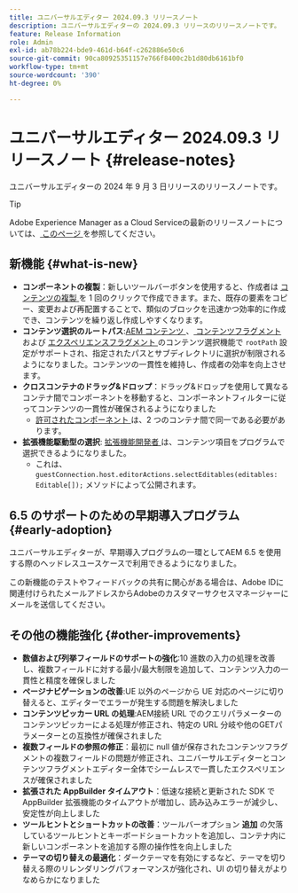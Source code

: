 ```yaml
---
title: ユニバーサルエディター 2024.09.3 リリースノート
description: ユニバーサルエディターの 2024.09.3 リリースのリリースノートです。
feature: Release Information
role: Admin
exl-id: ab78b224-bde9-461d-b64f-c262886e50c6
source-git-commit: 90ca80925351157e766f8400c2b1d80db6161bf0
workflow-type: tm+mt
source-wordcount: '390'
ht-degree: 0%

---
```


# ユニバーサルエディター 2024.09.3 リリースノート {#release-notes}

ユニバーサルエディターの 2024 年 9 月 3 日リリースのリリースノートです。

>[!TIP]
>
>Adobe Experience Manager as a Cloud Serviceの最新のリリースノートについては、[ このページ ](/help/release-notes/release-notes-cloud/release-notes-current.md) を参照してください。

## 新機能 {#what-is-new}

* **コンポーネントの複製**：新しいツールバーボタンを使用すると、作成者は [ コンテンツの複製 ](/help/sites-cloud/authoring/universal-editor/authoring.md#duplicating-components) を 1 回のクリックで作成できます。また、既存の要素をコピー、変更および再配置することで、類似のブロックを迅速かつ効率的に作成でき、コンテンツを繰り返し作成しやすくなります。
* **コンテンツ選択のルートパス**:[AEM コンテンツ ](/help/implementing/universal-editor/field-types.md#aem-content)、[ コンテンツフラグメント ](/help/implementing/universal-editor/field-types.md#content-fragment) および [ エクスペリエンスフラグメント ](/help/implementing/universal-editor/field-types.md#experience-fragment) のコンテンツ選択機能で `rootPath` 設定がサポートされ、指定されたパスとサブディレクトリに選択が制限されるようになりました。コンテンツの一貫性を維持し、作成者の効率を向上させます。
* **クロスコンテナのドラッグ&amp;ドロップ**：ドラッグ&amp;ドロップを使用して異なるコンテナ間でコンポーネントを移動すると、コンポーネントフィルターに従ってコンテンツの一貫性が確保されるようになりました
   * [ 許可されたコンポーネント ](/help/implementing/universal-editor/customizing.md#filtering-components) は、2 つのコンテナ間で同一である必要があります。
* **拡張機能駆動型の選択**: [ 拡張機能開発者 ](/help/implementing/universal-editor/customizing.md#extending) は、コンテンツ項目をプログラムで選択できるようになりました。
   * これは、`guestConnection.host.editorActions.selectEditables(editables: Editable[]);` メソッドによって公開されます。

## 6.5 のサポートのための早期導入プログラム {#early-adoption}

ユニバーサルエディターが、早期導入プログラムの一環としてAEM 6.5 を使用する際のヘッドレスユースケースで利用できるようになりました。

この新機能のテストやフィードバックの共有に関心がある場合は、Adobe IDに関連付けられたメールアドレスからAdobeのカスタマーサクセスマネージャーにメールを送信してください。

## その他の機能強化 {#other-improvements}

* **数値および列挙フィールドのサポートの強化**:10 進数の入力の処理を改善し、複数フィールドに対する最小/最大制限を追加して、コンテンツ入力の一貫性と精度を確保しました
* **ページナビゲーションの改善**:UE 以外のページから UE 対応のページに切り替えると、エディターでエラーが発生する問題を解決しました
* **コンテンツピッカー URL の処理**:AEM接続 URL でのクエリパラメーターのコンテンツピッカーによる処理が修正され、特定の URL 分岐や他のGETパラメーターとの互換性が確保されました
* **複数フィールドの参照の修正**：最初に null 値が保存されたコンテンツフラグメントの複数フィールドの問題が修正され、ユニバーサルエディターとコンテンツフラグメントエディター全体でシームレスで一貫したエクスペリエンスが確保されました
* **拡張された AppBuilder タイムアウト**：低速な接続と更新された SDK で AppBuilder 拡張機能のタイムアウトが増加し、読み込みエラーが減少し、安定性が向上しました
* **ツールヒントとショートカットの改善**：ツールバーオプション **追加** の欠落しているツールヒントとキーボードショートカットを追加し、コンテナ内に新しいコンポーネントを追加する際の操作性を向上しました
* **テーマの切り替えの最適化**：ダークテーマを有効にするなど、テーマを切り替える際のリレンダリングパフォーマンスが強化され、UI の切り替えがよりなめらかになりました
